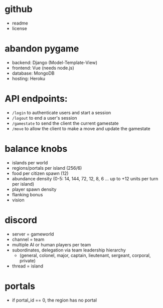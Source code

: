 # github
- readme
- license

# abandon pygame
- backend: Django (Model-Template-View)
- frontend: Vue (needs node.js)
- database: MongoDB
- hosting: Heroku

# API endpoints: 
- `/login` to authenticate users and start a session
- `/logout` to end a user's session
- `/gamestate` to send the client the current gamestate
- `/move` to allow the client to make a move and update the gamestate

# balance knobs
- islands per world
- regions/portals per island (256/6)
- food per citizen spawn (12)
- abundance density (0-5: 14, 144, 72, 12, 8, 6 ... up to +12 units per turn per island)
- player spawn density
- flanking bonus
- vision

# discord
- server = gameworld
- channel = team
- multiple AI or human players per team
- subordinates, delegation via team leadership hierarchy
  - (general, colonel, major, captain, lieutenant, sergeant, corporal, private)
- thread = island

# portals
- if portal_id == 0, the region has no portal